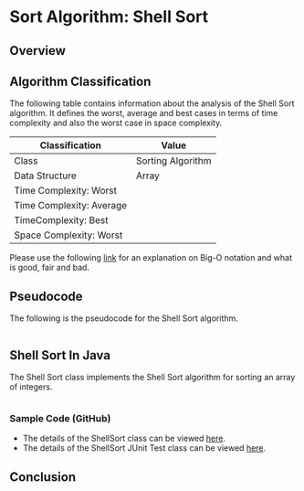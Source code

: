 # Sort Algorithm: Shell Sort

## Overview


## Algorithm Classification
The following table contains information about the analysis of the Shell Sort algorithm. It defines the worst, average and best cases in terms of time complexity and also the worst case in space complexity.

| Classification | Value|
| --- | --- |
| Class | Sorting Algorithm |
| Data Structure | Array |
| Time Complexity: Worst |  |
| Time Complexity: Average |  |
| TimeComplexity: Best |  |
| Space Complexity: Worst | |

Please use the following [link][0] for an explanation on Big-O notation and what is good, fair and bad.

## Pseudocode
The following is the pseudocode for the Shell Sort algorithm.
```

```

## Shell Sort In Java
The Shell Sort class implements the Shell Sort algorithm for sorting an array of integers.

```java
```
### Sample Code (GitHub)
* The details of the ShellSort class can be viewed [here][1].
* The details of the ShellSort JUnit Test class can be viewed [here][2].

## Conclusion


[0]: http://www.bigocheatsheet.com/img/big-o-cheat-sheet-poster.png
[1]: #
[2]: #
